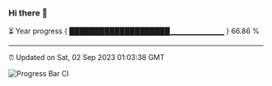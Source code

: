 ### Hi there 👋

⏳ Year progress { ████████████████████▁▁▁▁▁▁▁▁▁▁ } 66.86 %

---

⏰ Updated on Sat, 02 Sep 2023 01:03:38 GMT

![Progress Bar CI](https://github.com/liununu/liununu/workflows/Progress%20Bar%20CI/badge.svg)
